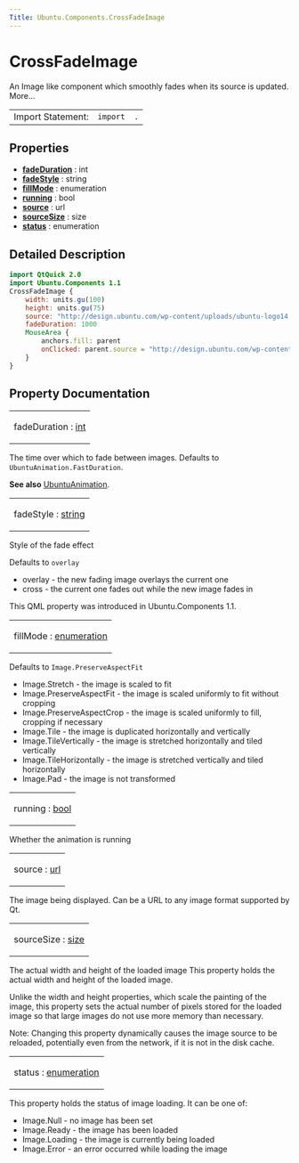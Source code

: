 ```yaml
---
Title: Ubuntu.Components.CrossFadeImage
---
```

        
CrossFadeImage
==============

<span class="subtitle"></span>
An Image like component which smoothly fades when its source is updated. More...

|                   |             |
|-------------------|-------------|
| Import Statement: | `import  .` |

<span id="properties"></span>
Properties
----------

-   ****[fadeDuration](#fadeDuration-prop)**** : int
-   ****[fadeStyle](#fadeStyle-prop)**** : string
-   ****[fillMode](#fillMode-prop)**** : enumeration
-   ****[running](#running-prop)**** : bool
-   ****[source](#source-prop)**** : url
-   ****[sourceSize](#sourceSize-prop)**** : size
-   ****[status](#status-prop)**** : enumeration

<span id="details"></span>
Detailed Description
--------------------

``` qml
import QtQuick 2.0
import Ubuntu.Components 1.1
CrossFadeImage {
    width: units.gu(100)
    height: units.gu(75)
    source: "http://design.ubuntu.com/wp-content/uploads/ubuntu-logo14.png"
    fadeDuration: 1000
    MouseArea {
        anchors.fill: parent
        onClicked: parent.source = "http://design.ubuntu.com/wp-content/uploads/canonical-logo1.png"
    }
}
```

Property Documentation
----------------------

<table>
<colgroup>
<col width="100%" />
</colgroup>
<tbody>
<tr class="odd">
<td><p><span id="fadeDuration-prop"></span><span class="name">fadeDuration</span> : <span class="type"><a href="http://qt-project.org/doc/qt-5.3/qml-int.html">int</a></span></p></td>
</tr>
</tbody>
</table>

The time over which to fade between images. Defaults to `UbuntuAnimation.FastDuration`.

**See also** [UbuntuAnimation](../Ubuntu.Components.UbuntuAnimation.md).

<table>
<colgroup>
<col width="100%" />
</colgroup>
<tbody>
<tr class="odd">
<td><p><span id="fadeStyle-prop"></span><span class="name">fadeStyle</span> : <span class="type"><a href="http://qt-project.org/doc/qt-5.3/qml-string.html">string</a></span></p></td>
</tr>
</tbody>
</table>

Style of the fade effect

Defaults to `overlay`

-   overlay - the new fading image overlays the current one
-   cross - the current one fades out while the new image fades in

This QML property was introduced in Ubuntu.Components 1.1.

<table>
<colgroup>
<col width="100%" />
</colgroup>
<tbody>
<tr class="odd">
<td><p><span id="fillMode-prop"></span><span class="name">fillMode</span> : <span class="type"><a href="http://qt-project.org/doc/qt-5.3/qml-enumeration.html">enumeration</a></span></p></td>
</tr>
</tbody>
</table>

Defaults to `Image.PreserveAspectFit`

-   Image.Stretch - the image is scaled to fit
-   Image.PreserveAspectFit - the image is scaled uniformly to fit without cropping
-   Image.PreserveAspectCrop - the image is scaled uniformly to fill, cropping if necessary
-   Image.Tile - the image is duplicated horizontally and vertically
-   Image.TileVertically - the image is stretched horizontally and tiled vertically
-   Image.TileHorizontally - the image is stretched vertically and tiled horizontally
-   Image.Pad - the image is not transformed

<table>
<colgroup>
<col width="100%" />
</colgroup>
<tbody>
<tr class="odd">
<td><p><span id="running-prop"></span><span class="name">running</span> : <span class="type"><a href="http://qt-project.org/doc/qt-5.3/qml-bool.html">bool</a></span></p></td>
</tr>
</tbody>
</table>

Whether the animation is running

<table>
<colgroup>
<col width="100%" />
</colgroup>
<tbody>
<tr class="odd">
<td><p><span id="source-prop"></span><span class="name">source</span> : <span class="type"><a href="http://qt-project.org/doc/qt-5.3/qml-url.html">url</a></span></p></td>
</tr>
</tbody>
</table>

The image being displayed. Can be a URL to any image format supported by Qt.

<table>
<colgroup>
<col width="100%" />
</colgroup>
<tbody>
<tr class="odd">
<td><p><span id="sourceSize-prop"></span><span class="name">sourceSize</span> : <span class="type"><a href="http://qt-project.org/doc/qt-5.3/qml-size.html">size</a></span></p></td>
</tr>
</tbody>
</table>

The actual width and height of the loaded image This property holds the actual width and height of the loaded image.

Unlike the width and height properties, which scale the painting of the image, this property sets the actual number of pixels stored for the loaded image so that large images do not use more memory than necessary.

Note: Changing this property dynamically causes the image source to be reloaded, potentially even from the network, if it is not in the disk cache.

<table>
<colgroup>
<col width="100%" />
</colgroup>
<tbody>
<tr class="odd">
<td><p><span id="status-prop"></span><span class="name">status</span> : <span class="type"><a href="http://qt-project.org/doc/qt-5.3/qml-enumeration.html">enumeration</a></span></p></td>
</tr>
</tbody>
</table>

This property holds the status of image loading. It can be one of:

-   Image.Null - no image has been set
-   Image.Ready - the image has been loaded
-   Image.Loading - the image is currently being loaded
-   Image.Error - an error occurred while loading the image


